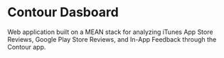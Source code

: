 Contour Dasboard
======

Web application built on a MEAN stack for analyzing iTunes App Store Reviews, Google Play Store Reviews, and In-App Feedback through the Contour app.
